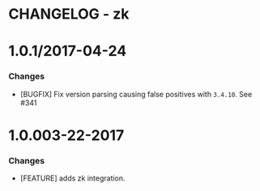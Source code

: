 # CHANGELOG - zk

1.0.1/2017-04-24
==================

### Changes

* [BUGFIX] Fix version parsing causing false positives with `3.4.10`. See #341

1.0.003-22-2017
==================

### Changes

* [FEATURE] adds zk integration.
